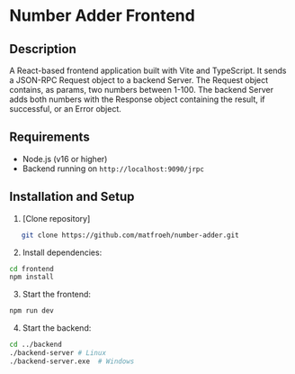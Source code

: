 # Number Adder Frontend

## Description

A React-based frontend application built with Vite and TypeScript. It sends a JSON-RPC Request object to a backend Server. The Request object contains, as params, two numbers between 1-100. The backend Server adds both numbers with the Response object containing the result, if successful, or an Error object.

## Requirements

- Node.js (v16 or higher)
- Backend running on `http://localhost:9090/jrpc`

## Installation and Setup

1. [Clone repository]

```bash
   git clone https://github.com/matfroeh/number-adder.git
```

2. Install dependencies:

```bash
cd frontend
npm install
```

3. Start the frontend:

```bash
npm run dev
```

4. Start the backend:

```bash
cd ../backend
./backend-server # Linux
./backend-server.exe  # Windows
```
